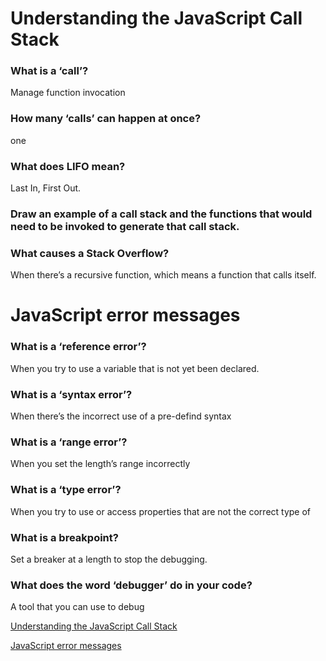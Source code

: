 # Understanding the JavaScript Call Stack
### What is a ‘call’?
Manage function invocation
### How many ‘calls’ can happen at once?
one
### What does LIFO mean?
Last In, First Out.
### Draw an example of a call stack and the functions that would need to be invoked to generate that call stack.


### What causes a Stack Overflow?
When there’s a recursive function, which means a function that calls itself. 

# JavaScript error messages

### What is a ‘reference error’?
When you try to use a variable that is not yet been declared. 
### What is a ‘syntax error’?
When there’s the incorrect use of a pre-defind syntax
### What is a ‘range error’?
When you set the length’s range incorrectly 
### What is a ‘type error’?
When you try to use or access properties that are not the correct type of 
### What is a breakpoint?
Set a breaker at a length to stop the debugging. 
### What does the word ‘debugger’ do in your code?
A tool that you can use to debug

[Understanding the JavaScript Call Stack](https://medium.freecodecamp.org/understanding-the-javascript-call-stack-861e41ae61d4)

[JavaScript error messages](https://codeburst.io/javascript-error-messages-debugging-d23f84f0ae7c)

